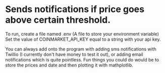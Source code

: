 # Sends notifications if price goes above certain threshold.

To run, create a file named .env (A file to store your environment variable)
Set the value of COINMARKET_API_KEY equal to a string with your api key.

You can always add onto the program with adding sms notifications with Twillio (I currently don't have money to test it out), or adding email notifications which is quite pointless. Fun things you could do would be to store the prices and date and then plotting it with mathplotlib.